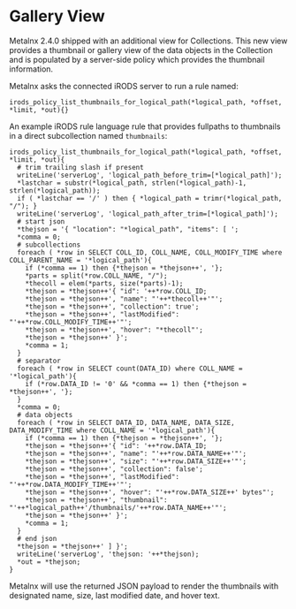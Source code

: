 # Gallery View

Metalnx 2.4.0 shipped with an additional view for Collections.  This new view provides a thumbnail or gallery view of the data objects in the Collection and is populated by a server-side policy which provides the thumbnail information.

Metalnx asks the connected iRODS server to run a rule named:
```
irods_policy_list_thumbnails_for_logical_path(*logical_path, *offset, *limit, *out){}
```

An example iRODS rule language rule that provides fullpaths to thumbnails in a direct subcollection named `thumbnails`:

```
irods_policy_list_thumbnails_for_logical_path(*logical_path, *offset, *limit, *out){
  # trim trailing slash if present
  writeLine('serverLog', 'logical_path_before_trim=[*logical_path]');
  *lastchar = substr(*logical_path, strlen(*logical_path)-1, strlen(*logical_path));
  if ( *lastchar == '/' ) then { *logical_path = trimr(*logical_path, "/"); }
  writeLine('serverLog', 'logical_path_after_trim=[*logical_path]');
  # start json
  *thejson = '{ "location": "*logical_path", "items": [ ';
  *comma = 0;
  # subcollections
  foreach ( *row in SELECT COLL_ID, COLL_NAME, COLL_MODIFY_TIME where COLL_PARENT_NAME = '*logical_path'){
    if (*comma == 1) then {*thejson = *thejson++', '};
    *parts = split(*row.COLL_NAME, "/");
    *thecoll = elem(*parts, size(*parts)-1);
    *thejson = *thejson++'{ "id": '++*row.COLL_ID;
    *thejson = *thejson++', "name": "'++*thecoll++'"';
    *thejson = *thejson++', "collection": true';
    *thejson = *thejson++', "lastModified": "'++*row.COLL_MODIFY_TIME++'"';
    *thejson = *thejson++', "hover": "*thecoll"';
    *thejson = *thejson++' }';
    *comma = 1;
  }
  # separator
  foreach ( *row in SELECT count(DATA_ID) where COLL_NAME = '*logical_path'){
    if (*row.DATA_ID != '0' && *comma == 1) then {*thejson = *thejson++', '};
  }
  *comma = 0;
  # data objects
  foreach ( *row in SELECT DATA_ID, DATA_NAME, DATA_SIZE, DATA_MODIFY_TIME where COLL_NAME = '*logical_path'){
    if (*comma == 1) then {*thejson = *thejson++', '};
    *thejson = *thejson++'{ "id": '++*row.DATA_ID;
    *thejson = *thejson++', "name": "'++*row.DATA_NAME++'"';
    *thejson = *thejson++', "size": "'++*row.DATA_SIZE++'"';
    *thejson = *thejson++', "collection": false';
    *thejson = *thejson++', "lastModified": "'++*row.DATA_MODIFY_TIME++'"';
    *thejson = *thejson++', "hover": "'++*row.DATA_SIZE++' bytes"';
    *thejson = *thejson++', "thumbnail": "'++*logical_path++'/thumbnails/'++*row.DATA_NAME++'"';
    *thejson = *thejson++' }';
    *comma = 1;
  }
  # end json
  *thejson = *thejson++' ] }';
  writeLine('serverLog', 'thejson: '++*thejson);
  *out = *thejson;
}
```

Metalnx will use the returned JSON payload to render the thumbnails with designated name, size, last modified date, and hover text.
